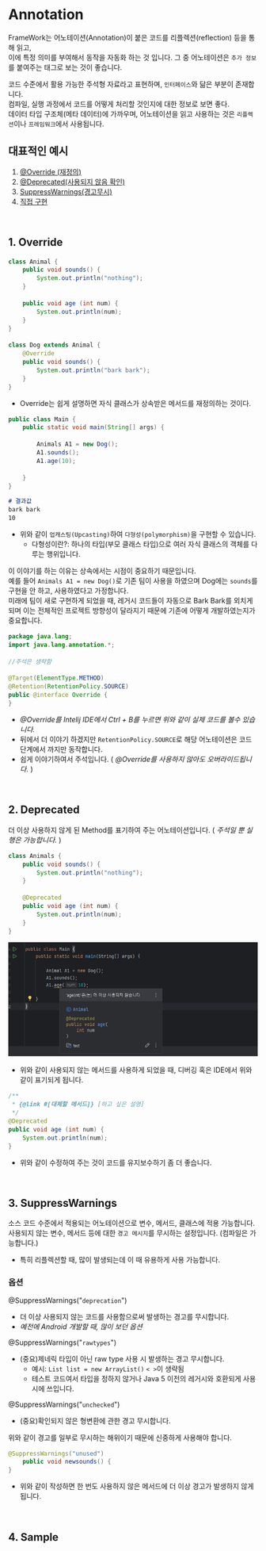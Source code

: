 # Annotation

FrameWork는 어노테이션(Annotation)이 붙은 코드를 리플렉션(reflection) 등을 통해 읽고,  
이에 특정 의미를 부여해서 동작을 자동화 하는 것 입니다. 그 중 어노테이션은 `추가 정보`를 붙여주는 태그로 보는 것이 좋습니다.  

코드 수준에서 활용 가능한 주석형 자료라고 표현하며, `인터페이스`와 닮은 부분이 존재합니다.  
컴파일, 실행 과정에서 코드를 어떻게 처리할 것인지에 대한 정보로 보면 좋다.  
데이터 타입 구조체(메타 데이터)에 가까우며, 어노테이션을 읽고 사용하는 것은 `리플렉션`이나 `프레임워크`에서 사용됩니다.  

## 대표적인 예시

1. [@Override (재정의)](#1-override)
2. [@Deprecated(사용되지 않음 확인)](#2-deprecated)
3. [SuppressWarnings(경고무시)](#3-suppresswarnings)
4. [직접 구현](#4-sample)

<br>

## 1. Override

```java
class Animal {
    public void sounds() {
        System.out.println("nothing");
    }

    public void age (int num) {
        System.out.println(num);
    }
}

class Dog extends Animal {
    @Override
    public void sounds() {
        System.out.println("bark bark");
    }
}
```
* Override는 쉽게 설명하면 자식 클래스가 상속받은 메서드를 재정의하는 것이다.  

```java
public class Main {
    public static void main(String[] args) {
        
        Animals A1 = new Dog();
        A1.sounds();
        A1.age(10);

    }
}
```
```md
# 결과값
bark bark
10
```

* 위와 같이 `업캐스팅(Upcasting)`하여 `다형성(polymorphism)`을 구현할 수 있습니다.
    * 다형성이란?: 하나의 타입(부모 클래스 타입)으로 여러 자식 클래스의 객체를 다루는 행위입니다.  

이 이야기를 하는 이유는 상속에서는 시점이 중요하기 때문입니다.  
예를 들어 `Animals A1 = new Dog()`로 기존 팀이 사용을 하였으며 Dog에는 `sounds`를 구현을 안 하고, 사용하였다고 가정합니다.  
미래에 팀이 새로 구현하게 되었을 때, 레거시 코드들이 자동으로 Bark Bark를 외치게 되며 이는 전체적인 프로젝트 방향성이 달라지기 때문에 기존에 어떻게 개발하였는지가 중요합니다.


```java
package java.lang;
import java.lang.annotation.*;

//주석은 생략함

@Target(ElementType.METHOD)
@Retention(RetentionPolicy.SOURCE)
public @interface Override {
}
```
* _@Override를 Intelij IDE에서 Ctrl + B를 누르면 위와 같이 실제 코드를 볼수 있습니다._  
* 뒤에서 더 이야기 하겠지만 `RetentionPolicy.SOURCE`로 해당 어노테이션은 코드 단계에서 까지만 동작합니다.
* 쉽게 이야기하여서 주석입니다. ( _@Override를 사용하지 않아도 오버라이드됩니다._ )

<br>

## 2. Deprecated
더 이상 사용하지 않게 된 Method를 표기하여 주는 어노테이션입니다. ( _주석일 뿐 실행은 가능합니다._ )

```java
class Animals {
    public void sounds() {
        System.out.println("nothing");
    }

    @Deprecated
    public void age (int num) {
        System.out.println(num);
    }
}
```
![](./MD_Images/02_01001.jpg)
* 위와 같이 사용되지 않는 메서드를 사용하게 되었을 때, 디버깅 혹은 IDE에서 위와 같이 표기되게 됩니다.

```java
/**
 * {@link #[대체할 메서드]} [하고 싶은 설명]
 */
@Deprecated
public void age (int num) {
    System.out.println(num);
}
```
* 위와 같이 수정하여 주는 것이 코드를 유지보수하기 좀 더 좋습니다.

<br>

## 3. SuppressWarnings
소스 코드 수준에서 적용되는 어노테이션으로 변수, 메서드, 클래스에 적용 가능합니다.  
사용되지 않는 변수, 메서드 등에 대한 `경고 메시지`를 무시하는 설정입니다. (컴파일은 가능합니다.)
* 특히 리플렉션할 때, 많이 발생되는데 이 때 유용하게 사용 가능합니다.

### 옵션
@SuppressWarnings("`deprecation`")
* 더 이상 사용되지 않는 코드를 사용함으로써 발생하는 경고를 무시합니다.
* _예전에 Android 개발할 때, 많이 보던 옵션_

@SuppressWarnings("`rawtypes`")
* (중요)제네릭 타입이 아닌 raw type 사용 시 발생하는 경고 무시합니다. 
    * 예시: `List list = new ArrayList()` `< >`이 생략됨
    * 테스트 코드여서 타입을 정하지 않거나 Java 5 이전의 레거시와 호환되게 사용 시에 쓰입니다.

@SuppressWarnings("`unchecked`")
* (중요)확인되지 않은 형변환에 관한 경고 무시합니다.

위와 같이 경고를 일부로 무시하는 해위이기 때문에 신중하게 사용해야 합니다.

```java
@SuppressWarnings("unused")
    public void newsounds() {
}
```
* 위와 같이 작성하면 한 번도 사용하지 않은 메서드에 더 이상 경고가 발생하지 않게 됩니다.

<br>

## 4. Sample